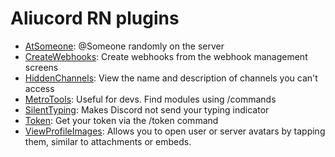 # Aliucord RN plugins

- [AtSomeone](https://github.com/c10udburst-discord/Aliucord-RightNow-Plugins/blob/builds/AtSomeone.zip?raw=true): @Someone randomly on the server
- [CreateWebhooks](https://github.com/c10udburst-discord/Aliucord-RightNow-Plugins/blob/builds/CreateWebhooks.zip?raw=true): Create webhooks from the webhook management screens
- [HiddenChannels](https://github.com/c10udburst-discord/Aliucord-RightNow-Plugins/blob/builds/HiddenChannels.zip?raw=true): View the name and description of channels you can't access
- [MetroTools](https://github.com/c10udburst-discord/Aliucord-RightNow-Plugins/blob/builds/MetroTools.zip?raw=true): Useful for devs. Find modules using /commands
- [SilentTyping](https://github.com/c10udburst-discord/Aliucord-RightNow-Plugins/blob/builds/SilentTyping.zip?raw=true): Makes Discord not send your typing indicator
- [Token](https://github.com/c10udburst-discord/Aliucord-RightNow-Plugins/blob/builds/Token.zip?raw=true): Get your token via the /token command
- [ViewProfileImages](https://github.com/c10udburst-discord/Aliucord-RightNow-Plugins/blob/builds/ViewProfileImages.zip?raw=true): Allows you to open user or server avatars by tapping them, similar to attachments or embeds.
